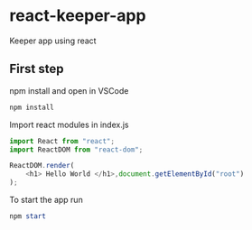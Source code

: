 # react-keeper-app

Keeper app using react

## First step

npm install and open in VSCode

``` powershell
npm install
```

Import react modules in index.js

```javascript
import React from "react";
import ReactDOM from "react-dom";

ReactDOM.render(
    <h1> Hello World </h1>,document.getElementById("root")
);
```

To start the app run

``` powershell
npm start
```
